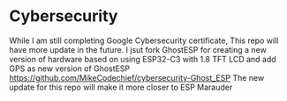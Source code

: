 # Cybersecurity
While I am still completing Google Cybersecurity certificate, This repo will have more update in the future.
I jsut fork GhostESP for creating a new version of hardware based on using ESP32-C3 with 1.8 TFT LCD and add GPS as new version of GhostESP
https://github.com/MikeCodechief/cybersecurity-Ghost_ESP
The new update for this repo will make it more closer to ESP Marauder 
